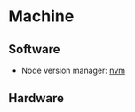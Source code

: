 # Machine

## Software

- Node version manager: [nvm](https://github.com/creationix/nvm)

## Hardware
